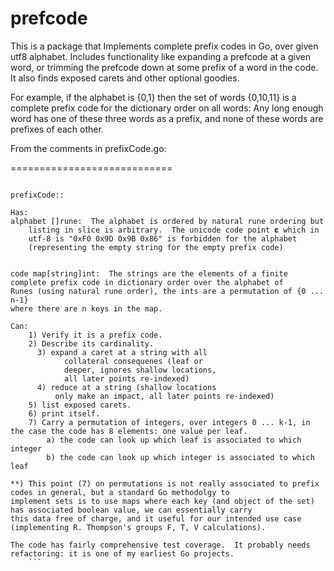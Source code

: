 # prefcode
 This is a package that Implements complete prefix codes in Go, over given utf8 alphabet.  Includes functionality like expanding a prefcode at a given word, 
or trimming the prefcode down at some prefix of a word in the code.  It also finds exposed carets and other optional goodies.

For example, if the alphabet is {0,1} then the set of words {0,10,11} is a complete prefix code for the dictionary order on all words:
Any long enough word has one of these three words as a prefix, and none of these words are prefixes of each other.

From the comments in prefixCode.go:

============================

```PrefCode: An interface built specifically for the type prefixCode.

prefixCode::

Has:
alphabet []rune:  The alphabet is ordered by natural rune ordering but
	listing in slice is arbitrary.  The unicode code point 𝛆 which in
	utf-8 is "0xF0 0x9D 0x9B 0x86" is forbidden for the alphabet
	(representing the empty string for the empty prefix code)


code map[string]int:  The strings are the elements of a finite
complete prefix code in dictionary order over the alphabet of
Runes (using natural rune order), the ints are a permutation of {0 ... n-1}
where there are n keys in the map.

Can:
    1) Verify it is a prefix code.
    2) Describe its cardinality.
	  3) expand a caret at a string with all
		    collateral consequenes (leaf or
		    deeper, ignores shallow locations,
		    all later points re-indexed)
	  4) reduce at a string (shallow locations
	      only make an impact, all later points re-indexed)
    5) list exposed carets.
    6) print itself.
    7) Carry a permutation of integers, over integers 0 ... k-1, in the case the code has 8 elements: one value per leaf.
        a) the code can look up which leaf is associated to which integer
        b) the code can look up which integer is associated to which leaf
        
**) This point (7) on permutations is not really associated to prefix codes in general, but a standard Go methodolgy to 
implement sets is to use maps where each key (and object of the set) has associated boolean value, we can essentially carry 
this data free of charge, and it useful for our intended use case (implementing R. Thompson's groups F, T, V calculations).

The code has fairly comprehensive test coverage.  It probably needs refactoring: it is one of my earliest Go projects.
    ```
